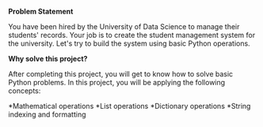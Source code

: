 **Problem Statement**

You have been hired by the University of Data Science to manage their students' records. Your job is to create the student management system for the university. Let's try to build the system using basic Python operations.

**Why solve this project?**

After completing this project, you will get to know how to solve basic Python problems. In this project, you will be applying the following concepts:

*Mathematical operations
*List operations
*Dictionary operations
*String indexing and formatting
